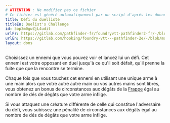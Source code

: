 ```yaml
---
# ATTENTION : Ne modifiez pas ce fichier
# Ce fichier est généré automatiquement par un script d'après les données du module Foundry VTT officiel et de sa traduction
title: Défi du duelliste
titleEn: Duelist's Challenge
id: 5op3m0gwZjL4udit
urlFr: https://gitlab.com/pathfinder-fr/foundryvtt-pathfinder2-fr/-/blob/master/data/feats/5op3m0gwZjL4udit.htm
urlEn: https://gitlab.com/hooking/foundry-vtt---pathfinder-2e/-/blob/master/packs/data/feats.db/duelist-s-challenge.json
layout: dons
---
```

Choisissez un ennemi que vous pouvez voir et lancez lui un défi. Cet ennemi est votre opposant en duel jusqu'à ce qu'il soit défait, qu'il prenne la fuite que que la rencontre se termine.

Chaque fois que vous touchez cet ennemi en utilisant une unique arme à une main alors que votre autre autre main ou vos autres mains sont libres, vous obtenez un bonus de circonstances aux dégâts de la [Frappe](../actions/frapper.md) égal au nombre de dés de dégâts que votre arme inflige.

Si vous attaquez une créature différente de celle qui constitue l'adversaire du défi, vous subissez une pénalité de circonstances aux dégâts égal au nombre de dés de dégâts que votre arme inflige.
